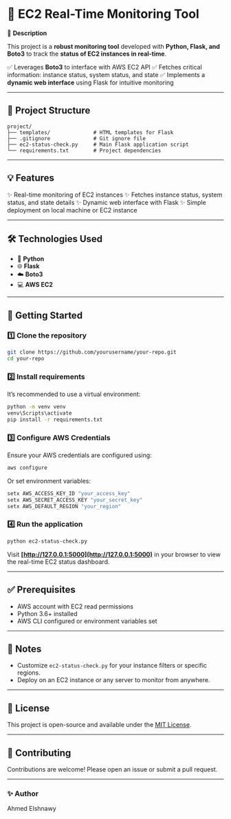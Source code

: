 # 🚀 EC2 Real-Time Monitoring Tool

🔧 **Description**

This project is a **robust monitoring tool** developed with **Python, Flask, and Boto3** to track the **status of EC2 instances in real-time**.

✅ Leverages **Boto3** to interface with AWS EC2 API
✅ Fetches critical information: instance status, system status, and state
✅ Implements a **dynamic web interface** using Flask for intuitive monitoring

---

## 📂 Project Structure

```
project/
├── templates/              # HTML templates for Flask
├── .gitignore              # Git ignore file
├── ec2-status-check.py     # Main Flask application script
└── requirements.txt        # Project dependencies
```

---

## 💡 Features

✨ Real-time monitoring of EC2 instances
✨ Fetches instance status, system status, and state details
✨ Dynamic web interface with Flask
✨ Simple deployment on local machine or EC2 instance

---

## 🛠️ Technologies Used

* 🐍 **Python**
* 🌐 **Flask**
* ☁️ **Boto3**
* 💻 **AWS EC2**

---

## 🚀 Getting Started

### 1️⃣ Clone the repository

```bash
git clone https://github.com/yourusername/your-repo.git
cd your-repo
```

### 2️⃣ Install requirements

It’s recommended to use a virtual environment:

```bash
python -m venv venv
venv\Scripts\activate
pip install -r requirements.txt
```

### 3️⃣ Configure AWS Credentials

Ensure your AWS credentials are configured using:

```bash
aws configure
```

Or set environment variables:

```powershell
setx AWS_ACCESS_KEY_ID "your_access_key"
setx AWS_SECRET_ACCESS_KEY "your_secret_key"
setx AWS_DEFAULT_REGION "your_region"
```

### 4️⃣ Run the application

```bash
python ec2-status-check.py
```

Visit **[http://127.0.0.1:5000](http://127.0.0.1:5000)** in your browser to view the real-time EC2 status dashboard.

---

## ✅ Prerequisites

* AWS account with EC2 read permissions
* Python 3.6+ installed
* AWS CLI configured or environment variables set

---

## 📌 Notes

* Customize `ec2-status-check.py` for your instance filters or specific regions.
* Deploy on an EC2 instance or any server to monitor from anywhere.

---

## 📄 License

This project is open-source and available under the [MIT License](LICENSE).

---

## 🤝 Contributing

Contributions are welcome! Please open an issue or submit a pull request.

---

### ✨ Author

Ahmed Elshnawy
